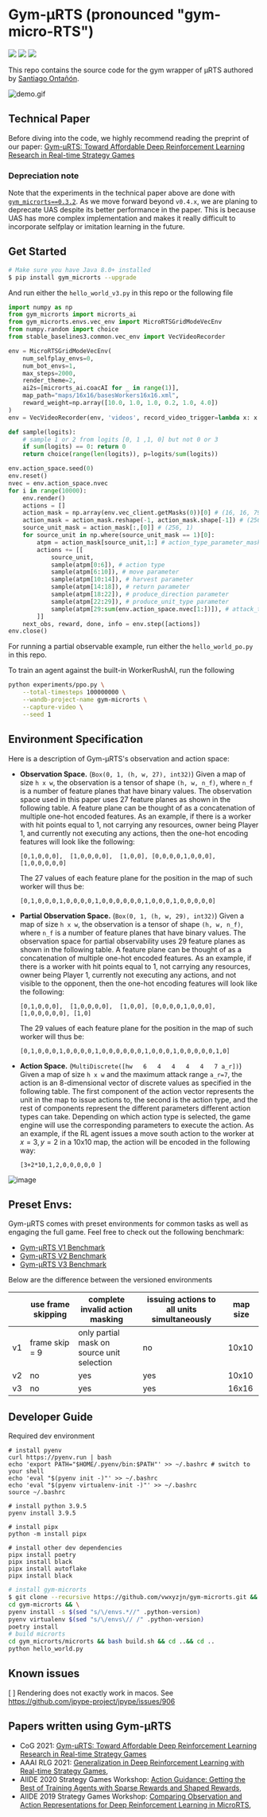 # Gym-μRTS (pronounced "gym-micro-RTS")

[<img src="https://img.shields.io/badge/discord-gym%20microrts-green?label=Discord&logo=discord&logoColor=ffffff&labelColor=7289DA&color=2c2f33">](https://discord.gg/DdJsrdry6F)
[<img src="https://github.com/vwxyzjn/gym-microrts/workflows/build/badge.svg">](
https://github.com/vwxyzjn/gym-microrts/actions)
[<img src="https://badge.fury.io/py/gym-microrts.svg">](
https://pypi.org/project/gym-microrts/)



This repo contains the source code for the gym wrapper of μRTS authored by [Santiago Ontañón](https://github.com/santiontanon/microrts). 



![demo.gif](static/fullgame.gif)

## Technical Paper

Before diving into the code, we highly recommend reading the preprint of our paper: [Gym-μRTS: Toward Affordable Deep Reinforcement Learning Research in Real-time Strategy Games](https://arxiv.org/abs/2105.13807)

### Depreciation note

Note that the experiments in the technical paper above are done with [`gym_microrts==0.3.2`](https://github.com/vwxyzjn/gym-microrts/tree/v0.3.2). As we move forward beyond `v0.4.x`, we are planing to deprecate UAS despite its better performance in the paper. This is because UAS has more complex implementation and makes it really difficult to incorporate selfplay or imitation learning in the future.

## Get Started

```bash
# Make sure you have Java 8.0+ installed
$ pip install gym_microrts --upgrade
```

And run either the `hello_world_v3.py` in this repo or the following file
```python
import numpy as np
from gym_microrts import microrts_ai
from gym_microrts.envs.vec_env import MicroRTSGridModeVecEnv
from numpy.random import choice
from stable_baselines3.common.vec_env import VecVideoRecorder

env = MicroRTSGridModeVecEnv(
    num_selfplay_envs=0,
    num_bot_envs=1,
    max_steps=2000,
    render_theme=2,
    ai2s=[microrts_ai.coacAI for _ in range(1)],
    map_path="maps/16x16/basesWorkers16x16.xml",
    reward_weight=np.array([10.0, 1.0, 1.0, 0.2, 1.0, 4.0])
)
env = VecVideoRecorder(env, 'videos', record_video_trigger=lambda x: x % 4000 == 0, video_length=2000)

def sample(logits):
    # sample 1 or 2 from logits [0, 1 ,1, 0] but not 0 or 3
    if sum(logits) == 0: return 0
    return choice(range(len(logits)), p=logits/sum(logits))

env.action_space.seed(0)
env.reset()
nvec = env.action_space.nvec
for i in range(10000):
    env.render()
    actions = []
    action_mask = np.array(env.vec_client.getMasks(0))[0] # (16, 16, 79)
    action_mask = action_mask.reshape(-1, action_mask.shape[-1]) # (256, 79)
    source_unit_mask = action_mask[:,[0]] # (256, 1)
    for source_unit in np.where(source_unit_mask == 1)[0]:
        atpm = action_mask[source_unit,1:] # action_type_parameter_mask (78,)
        actions += [[
            source_unit,
            sample(atpm[0:6]), # action type
            sample(atpm[6:10]), # move parameter
            sample(atpm[10:14]), # harvest parameter
            sample(atpm[14:18]), # return parameter
            sample(atpm[18:22]), # produce_direction parameter
            sample(atpm[22:29]), # produce_unit_type parameter
            sample(atpm[29:sum(env.action_space.nvec[1:])]), # attack_target parameter
        ]]
    next_obs, reward, done, info = env.step([actions])
env.close()
```


For running a partial observable example, run either the `hello_world_po.py` in this repo.

To train an agent against the built-in WorkerRushAI, run the following

```bash
python experiments/ppo.py \
    --total-timesteps 100000000 \
    --wandb-project-name gym-microrts \
    --capture-video \
    --seed 1
```


## Environment Specification

Here is a description of Gym-μRTS's observation and action space:

* **Observation Space.** (`Box(0, 1, (h, w, 27), int32)`) Given a map of size `h x w`, the observation is a tensor of shape `(h, w, n_f)`, where `n_f` is a number of feature planes that have binary values. The observation space used in this paper uses 27 feature planes as shown in the following table. A feature plane can be thought of as a concatenation of multiple one-hot encoded features. As an example, if there is a worker with hit points equal to 1, not carrying any resources, owner being Player 1, and currently not executing any actions, then the one-hot encoding features will look like the following:

   `[0,1,0,0,0],  [1,0,0,0,0],  [1,0,0], [0,0,0,0,1,0,0,0],  [1,0,0,0,0,0]`
   

    The 27 values of each feature plane for the position in the map of such worker will thus be:
    
    `[0,1,0,0,0,1,0,0,0,0,1,0,0,0,0,0,0,1,0,0,0,1,0,0,0,0,0]`

* **Partial Observation Space.** (`Box(0, 1, (h, w, 29), int32)`) Given a map of size `h x w`, the observation is a tensor of shape `(h, w, n_f)`, where `n_f` is a number of feature planes that have binary values. The observation space for partial observability uses 29 feature planes as shown in the following table. A feature plane can be thought of as a concatenation of multiple one-hot encoded features. As an example, if there is a worker with hit points equal to 1, not carrying any resources, owner being Player 1,  currently not executing any actions, and not visible to the opponent, then the one-hot encoding features will look like the following:

   `[0,1,0,0,0],  [1,0,0,0,0],  [1,0,0], [0,0,0,0,1,0,0,0],  [1,0,0,0,0,0], [1,0]`
   

    The 29 values of each feature plane for the position in the map of such worker will thus be:
    
    `[0,1,0,0,0,1,0,0,0,0,1,0,0,0,0,0,0,1,0,0,0,1,0,0,0,0,0,1,0]`

* **Action Space.** (`MultiDiscrete([hw   6   4   4   4   4   7 a_r])`) Given a map of size `h x w` and the maximum attack range `a_r=7`, the action is an 8-dimensional vector of discrete values as specified in the following table. The first component of the action vector represents the unit in the map to issue actions to, the second is the action type, and the rest of components represent the different parameters different action types can take. Depending on which action type is selected, the game engine will use the corresponding parameters to execute the action. As an example, if the RL agent issues a move south action to the worker at $x=3, y=2$ in a 10x10 map, the action will be encoded in the following way:
    
    `[3+2*10,1,2,0,0,0,0,0 ]`

![image](https://user-images.githubusercontent.com/5555347/120344517-a5bf7300-c2c7-11eb-81b6-172813ba8a0b.png)

## Preset Envs:

Gym-μRTS comes with preset environments for common tasks as well as engaging the full game. Feel free to check out the following benchmark:

* [Gym-μRTS V1 Benchmark](https://wandb.ai/vwxyzjn/action-guidance/reports/Gym-microrts-V1-Benchmark--VmlldzozMDQ4MTU)
* [Gym-μRTS V2 Benchmark](https://wandb.ai/vwxyzjn/gym-microrts/reports/Gym-microrts-s-V2-Benchmark--VmlldzoyNTg5NTA)
* [Gym-μRTS V3 Benchmark](https://wandb.ai/vwxyzjn/rts-generalization/reports/Gym-microrts-V3-Environments--VmlldzoyNzQwNzM)


Below are the difference between the versioned environments

|    | use frame skipping | complete invalid action masking            | issuing actions to all units simultaneously | map size |
|----|--------------------|--------------------------------------------|---------------------------------------------|----------|
| v1 | frame skip = 9     | only partial mask on source unit selection | no                                          | 10x10    |
| v2 | no                 | yes                                        | yes                                         | 10x10    |
| v3 | no                 | yes                                        | yes                                         | 16x16    |


## Developer Guide

Required dev environment
```
# install pyenv
curl https://pyenv.run | bash
echo 'export PATH="$HOME/.pyenv/bin:$PATH"' >> ~/.bashrc # switch to your shell
echo 'eval "$(pyenv init -)"' >> ~/.bashrc
echo 'eval "$(pyenv virtualenv-init -)"' >> ~/.bashrc
source ~/.bashrc

# install python 3.9.5
pyenv install 3.9.5

# install pipx
python -m install pipx

# install other dev dependencies
pipx install poetry
pipx install black
pipx install autoflake
pipx install black
```


```bash
# install gym-microrts
$ git clone --recursive https://github.com/vwxyzjn/gym-microrts.git && \
cd gym-microrts && \
pyenv install -s $(sed "s/\/envs.*//" .python-version)
pyenv virtualenv $(sed "s/\/envs\// /" .python-version)
poetry install
# build microrts
cd gym_microrts/microrts && bash build.sh && cd ..&& cd ..
python hello_world.py
```

## Known issues

[ ] Rendering does not exactly work in macos. See https://github.com/jpype-project/jpype/issues/906


## Papers written using Gym-μRTS
* CoG 2021: [Gym-μRTS: Toward Affordable Deep Reinforcement Learning Research in Real-time Strategy Games](https://arxiv.org/abs/2105.13807)
* AAAI RLG 2021: [Generalization in Deep Reinforcement Learning with Real-time Strategy Games](http://aaai-rlg.mlanctot.info/papers/AAAI21-RLG_paper_33.pdf), 
* AIIDE 2020 Strategy Games Workshop: [Action Guidance: Getting the Best of Training Agents with Sparse Rewards and Shaped Rewards](https://arxiv.org/abs/2010.03956), 
* AIIDE 2019 Strategy Games Workshop: [Comparing Observation and Action Representations for Deep Reinforcement Learning in MicroRTS](https://arxiv.org/abs/1910.12134), 


